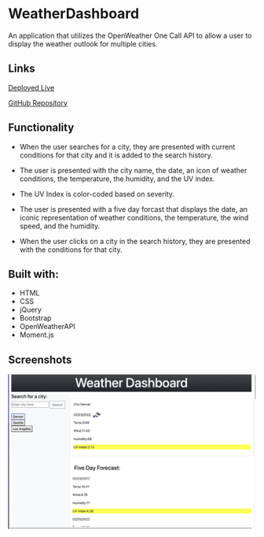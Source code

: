 # WeatherDashboard
An application that utilizes the OpenWeather One Call API to allow a user to display the weather outlook for multiple cities.


## Links

[Deployed Live](https://samanthajrexroat.github.io/WeatherDashboard/)  

[GitHub Repository](https://github.com/samanthajrexroat/WeatherDashboard.git)

## Functionality

* When the user searches for a city, they are presented with current conditions for that city and it is added to the search history.

* The user is presented with the city name, the date, an icon of weather conditions, the temperature, the humidity, and the UV index.

* The UV Index is color-coded based on severity.

* The user is presented with a five day forcast that displays the date, an iconic representation of weather conditions, the temperature, the wind speed, and the humidity.

* When the user clicks on a city in the search history, they are presented with the conditions for that city.

## Built with:
* HTML
* CSS
* jQuery
* Bootstrap
* OpenWeatherAPI
* Moment.js

## Screenshots
![Weather Dashboard Screenshot](./assets/images/WeatherDashboard.png)